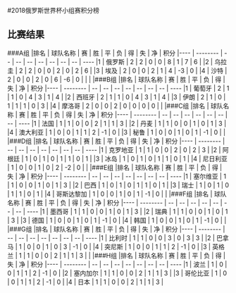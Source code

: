#2018俄罗斯世界杯小组赛积分榜

## 比赛结果
###A组
|排名		|	球队名称		|	赛	|	胜	|	平	|	负	|	得	|	失	|	净	|	积分
|----	|	--------	|	--	|	--	|	--	|	--	|	--	|	--	|	--	|	----
|1		|	俄罗斯		|	2	|	2	|	0	|	0	|	8	|	1	|	7	|	6	|
|2		|	乌拉圭		|	2	|	2	|	0	|	0	|	2	|	0	|	2	|	6	|
|3	   	|    埃及		|   2   |   0   |   0   |  2    |   1    |  4   |   -3	|   0  	|
|4	   	|    沙特		|   2   |   0   |   0   |  2    |   0    |  6   |   -6	|   0   |
|
|
|###B组
|排名		|	球队名称		|	赛	|	胜	|	平	|	负	|	得	|	失	|	净	|	积分
|----	|	--------	|	--	|	--	|	--	|	--	|	--	|	--	|	--	|	----
|1 	   	|    葡萄牙	    |   2   |   1   |   1   |  0    |   4    |  3   |   1	|   4	|
|2	   	|    西班牙	    |   2   |   1   |   1   |  0    |   4    |  3   |   1	|   4	|
|3	   	|    伊朗		|   2   |   1   |   0   |  1    |   1    |  1   |   0	|   3	|
|4	   	|    摩洛哥	    |   2   |   0   |   0   |  2    |   0    |  0   |   0	|   0   |
|
|###C组
|排名		|	球队名称		|	赛	|	胜	|	平	|	负	|	得	|	失	|	净	|	积分
|----	|	--------	|	--	|	--	|	--	|	--	|	--	|	--	|	--	|	----
|1 	   |    法国		    |   1   |   1   |   0   |  0    |   2    |  1   |   1	|   3	|
|2	   |    丹麦		    |   1   |   1   |   0   |  0    |   1    |  0   |   1	|   3	|
|4	   |    澳大利亚	    |   1   |   0   |   0   |  1    |   1    |  2   |   -1	|   0	|
|3	   |    秘鲁		    |   1   |   0   |   0   |  1    |   0    |  1   |   -1	|   0   |
|
|###D组
|排名		|	球队名称		|	赛	|	胜	|	平	|	负	|	得	|	失	|	净	|	积分
|----	|	--------	|	--	|	--	|	--	|	--	|	--	|	--	|	--	|	----
|1 	   |    克罗地亚	    |   1   |   1   |   0   |  0    |   2    |  0   |   2	|   3	|
|2	   |    阿根廷	    |   1   |   0   |   1   |  0    |   1    |  1   |   0	|   1	|
|3	   |    冰岛		    |   1   |   0   |   1   |  0    |   1    |  1   |   0	|   1	|
|4	   |    尼日利亚	    |   1   |   0   |   0   |  1    |   0    |  2   |   -2	|   0   |
|
|###E组
|排名		|	球队名称		|	赛	|	胜	|	平	|	负	|	得	|	失	|	净	|	积分
|----	|	--------	|	--	|	--	|	--	|	--	|	--	|	--	|	--	|	----
|1 	   |    塞尔维亚	    |   1   |   1   |   0   |  0    |   1    |  0   |   1	|   3	|
|2	   |    巴西		    |   1   |   0   |   1   |  0    |   1    |  1   |   0	|   1	|
|3	   |    瑞士		    |   1   |   0   |   1   |  0    |   1    |  1   |   0	|   1	|
|4	   |    哥斯达黎加   	|   1   |   0   |   0   |  1    |   0    |  1   |   -1	|   0   |
|
|###F组
|排名		|	球队名称		|	赛	|	胜	|	平	|	负	|	得	|	失	|	净	|	积分
|----	|	--------	|	--	|	--	|	--	|	--	|	--	|	--	|	--	|	----
|1 	   |    墨西哥	    |   1   |   1   |   0   |  0    |   1    |  0   |   1	|   3	|
|2	   |    瑞典		    |   1   |   1   |   0   |  0    |   1    |  0   |   1	|   3	|
|3	   |    德国		    |   1   |   0   |   0   |  1    |   0    |  1   |   -1	|   0	|
|4	   |    韩国		    |   1   |   0   |   0   |  1    |   0    |  1   |   -1	|   0   |
|
|###G组
|排名		|	球队名称		|	赛	|	胜	|	平	|	负	|	得	|	失	|	净	|	积分
|----	|	--------	|	--	|	--	|	--	|	--	|	--	|	--	|	--	|	----
|1 	   |    比利时	    |   1   |   1   |   0   |  0    |   3    |  0   |   3	|   3	|
|2	   |    巴拿马	    |   1   |   0   |   0   |  1    |   0    |  3   |   -1	|   0  	|
|4	   |    突尼斯	    |   1   |   0   |   0   |  1    |   1    |  2   |   -1	|   0  	|
|3	   |    英格兰	    |   1   |   1   |   0   |  0    |   2    |  1   |   1	|   3   |
|
|###H组
|排名		|	球队名称		|	赛	|	胜	|	平	|	负	|	得	|	失	|	净	|	积分
|----	|	--------	|	--	|	--	|	--	|	--	|	--	|	--	|	--	|	----
|1 	   |    波兰		    |   1   |   0   |   0   |  1    |   1    |  2   |   -1	|   0  	|
|2	   |    塞内加尔	    |   1   |   1   |   0   |  0    |   2    |  1   |   1	|   3  	|
|3	   |    哥伦比亚	    |   1   |   0   |   0   |  1    |   1    |  2   |   -1	|   0  	|
|4	   |    日本		    |   1   |   1   |   0   |  0    |   2    |  1   |   1	|   3   |
